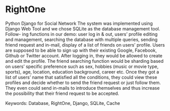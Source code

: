 # RightOne
Python Django for Social Network
The system was implemented using Django Web Tool and we chose SQLite as the database management tool.
Follow- ing functions in our demo: user log in & out, users’ profile editing and management, searching the database with multiple queries, sending friend request and in-mail, display of a list of friends on users’ profile.
Users are supposed to be able to sign up with their existing Google, Facebook, Github or Twitter account.
After logging in, they would be allowed to create and edit the profile. 
The friend searching function would be sharding based on users’ specific preference 
such as sex, hobbies (music or movie type, sports), age, location, education background, 
career etc. Once they got a list of users’ name that satisfied all the conditions, 
they could view these profiles and decide whether to send the friend request or just follow them.
They even could send in-mails to introduce themselves and thus increase the possibility 
that their friend request to be accepted.

Keywords: Database, RightOne, Django, SQLite, Cache

